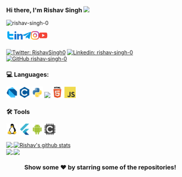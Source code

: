 ### Hi there, I'm Rishav Singh <img src="https://github.com/TheDudeThatCode/TheDudeThatCode/blob/master/Assets/Hi.gif" width="29px">



<p align="left"> <img src="https://komarev.com/ghpvc/?username=rishav-singh-0&label=Views&color=blue&style=plastic" alt="rishav-singh-0" /> </p>

<a href="https://twitter.com/rishavsingh0">
  <img align="left" alt="Rishav's Twitter" width="22px" src="https://github.com/rishav-singh-0/rishav-singh-0/raw/main/data/icons-social/png/014-twitter.png" />
</a>
<a href="https://linkedin.com/in/rishav-singh-0">
  <img align="left" alt="Rishav's Linkdein" width="22px" src="https://github.com/rishav-singh-0/rishav-singh-0/raw/main/data/icons-social/png/031-linkedin.png" />
</a>
<a href="https://t.me/rishav_s">
  <img align="left" alt="Rishav's Telegram" width="22px" src="https://github.com/rishav-singh-0/rishav-singh-0/raw/main/data/icons-social/png/055-telegram.png" />
</a>
<a href="https://instagram.com/_._rishav_singh_._/">
  <img align="left" alt="Rishav's Instagram" width="22px" src="https://github.com/rishav-singh-0/rishav-singh-0/raw/main/data/icons-social/png/034-instagram.png" />
</a>
<a href="https://www.youtube.com/@rishav-singh">
  <img align="left" alt="Rishav's Youtube" width="22px" src="https://github.com/rishav-singh-0/rishav-singh-0/raw/main/data/icons-social/png/002-youtube.png" />
</a>

<br/>
<br/>

<!--
- <img src="https://github.com/TheDudeThatCode/TheDudeThatCode/blob/master/Assets/Developer.gif" width="20px"> I’m currently working as Summer Intern at e-Yantra, IIT Bombay
- <img src="https://github.com/TheDudeThatCode/TheDudeThatCode/blob/master/Assets/Rocket.gif" width="18px"> I’m currently learning Django and Flutter
- 👯 I’m looking to collaborate on Flutter
- <img src="https://github.com/TheDudeThatCode/TheDudeThatCode/blob/master/Assets/hmm.gif" width="18px"> I’m looking for help with Algorithm Designing
- 💬 Ask me anything about Anime 
-->


[![Twitter: RishavSingh0](https://img.shields.io/twitter/follow/rishavsingh0?style=social)](https://twitter.com/rishavsingh0)
[![Linkedin: rishav-singh-0](https://img.shields.io/badge/-rishav-blue?style=flat-square&logo=Linkedin&logoColor=white&link=https://www.linkedin.com/in/rishav-singh-0/)](https://www.linkedin.com/in/rishav-singh-0/)
[![GitHub rishav-singh-0](https://img.shields.io/github/followers/rishav-singh-0?label=follow&style=social)](https://github.com/rishav-singh-0)


### :computer: Languages:  

<code><img height="30" src="https://raw.githubusercontent.com/github/explore/80688e429a7d4ef2fca1e82350fe8e3517d3494d/topics/dart/dart.png"></code>
<code><img height="30" src="https://raw.githubusercontent.com/devicons/devicon/master/icons/c/c-plain.svg"></code> 
<code><img height="30" src="https://raw.githubusercontent.com/devicons/devicon/master/icons/python/python-original.svg"></code> 
<code><img height="30" src="https://www.vectorlogo.zone/logos/gnu_bash/gnu_bash-icon.svg"></code> 
<code><img height="30" src="https://raw.githubusercontent.com/devicons/devicon/master/icons/html5/html5-original-wordmark.svg"></code> 
<code><img height="30" src="https://raw.githubusercontent.com/github/explore/80688e429a7d4ef2fca1e82350fe8e3517d3494d/topics/javascript/javascript.png"></code> 

### :hammer_and_wrench: Tools
<code><img height="30" src="https://raw.githubusercontent.com/devicons/devicon/master/icons/linux/linux-original.svg"></code> 
<code><img height="30" src="https://raw.githubusercontent.com/devicons/devicon/master/icons/flutter/flutter-original.svg"></code>
<code><img height="30" src="https://raw.githubusercontent.com/devicons/devicon/master/icons/android/android-plain.svg"></code>
<code><img height="30" src="https://raw.githubusercontent.com/devicons/devicon/master/icons/embeddedc/embeddedc-plain.svg"></code>


<a href="https://github.com/rishav-singh-0">
  <img align="center" src="https://github-readme-stats.vercel.app/api/top-langs/?username=rishav-singh-0&theme=dracula&hide_langs_below=0" />
</a>
<a href="https://github.com/rishav-singh-0">
 <img align="center" src="https://github-readme-stats.vercel.app/api?username=rishav-singh-0&show_icons=true&theme=dracula&line_height=27" alt="Rishav's github stats"/>
</a>
<!-- <a href="https://github.com/rishav-singh-0">
 <img align="center" src="https://github-readme-streak-stats.herokuapp.com/?user=rishav-singh-0&show_icons=true&theme=dracula&line_height=27" alt="Rishav's github streak"/>
</a> -->
<br>
<a href="https://github.com/rishav-singh-0/rishav-singh-0.github.io">
  <img align="center" src="https://github-readme-stats.vercel.app/api/pin/?username=rishav-singh-0&repo=rishav-singh-0.github.io&theme=dracula" />
</a>
<a href="https://github.com/rishav-singh-0/my-linux-config">
 <img align="center" src="https://github-readme-stats.vercel.app/api/pin/?username=rishav-singh-0&repo=my-linux-config&theme=dracula" />
</a>

<div align="center">

### Show some ❤️ by starring some of the repositories!

</div>
